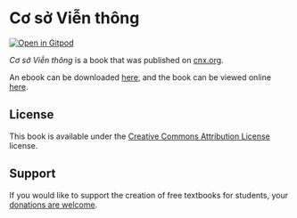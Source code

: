 # Cơ sở Viễn thông

[![Open in Gitpod](https://gitpod.io/button/open-in-gitpod.svg)](https://gitpod.io/from-referrer/)

_Cơ sở Viễn thông_ is a book that was published on [cnx.org](https://cnx.org/).

An ebook can be downloaded [here](https://github.com/cnx-user-books/cnxbook-co-so-vien-thong/releases/latest), and the book can be viewed online [here](https://github.com/cnx-user-books/cnxbook-co-so-vien-thong/releases/latest).

## License
This book is available under the [Creative Commons Attribution License](./LICENSE) license.

## Support
If you would like to support the creation of free textbooks for students, your [donations are welcome](https://riceconnect.rice.edu/donation/support-openstax-banner).
